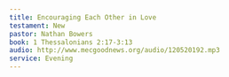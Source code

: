 ```yaml
---
title: Encouraging Each Other in Love
testament: New
pastor: Nathan Bowers
book: 1 Thessalonians 2:17-3:13
audio: http://www.mecgoodnews.org/audio/120520192.mp3
service: Evening
---
```

